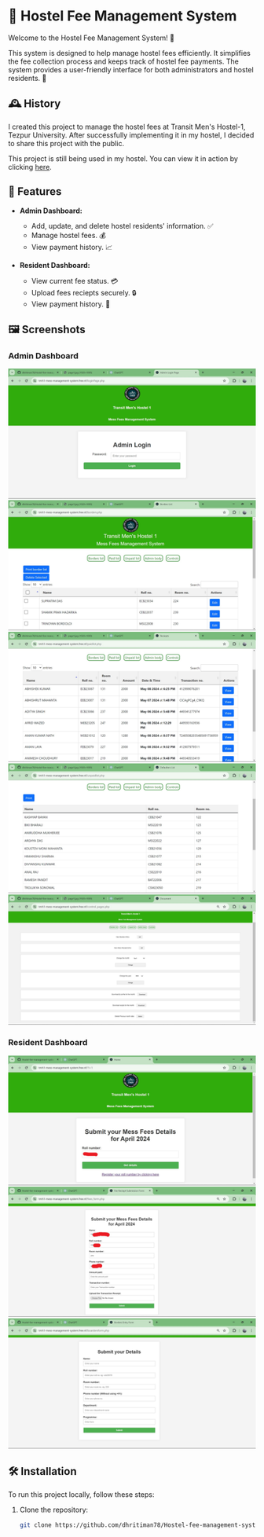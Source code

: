 # 🏫 Hostel Fee Management System

Welcome to the Hostel Fee Management System! 🌟

This system is designed to help manage hostel fees efficiently. It simplifies the fee collection process and keeps track of hostel fee payments. The system provides a user-friendly interface for both administrators and hostel residents. 💼

## 🕰️ History

I created this project to manage the hostel fees at Transit Men's Hostel-1, Tezpur University. After successfully implementing it in my hostel, I decided to share this project with the public. 

This project is still being used in my hostel. You can view it in action by clicking [here](https://tmh1-mess-management-system.free.nf/?i=1).

## 🚀 Features

- **Admin Dashboard:** 
  - Add, update, and delete hostel residents' information. ✅
  - Manage hostel fees. 💰
  - View payment history. 📈
  
- **Resident Dashboard:**
  - View current fee status. 💳
  - Upload fees reciepts securely. 🔒
  - View payment history. 📜

## 🖼️ Screenshots

### Admin Dashboard
![Admin Dashboard](assets/pics/login.jpg)
![Admin Dashboard](assets/pics/Borders.jpg)
![Admin Dashboard](assets/pics/paidlist.jpg)
![Admin Dashboard](assets/pics/defaulters.jpg)
![Admin Dashboard](assets/pics/controls.jpg)


### Resident Dashboard
![Resident Dashboard](assets/pics/homepage.jpg)
![Resident Dashboard](assets/pics/page1.jpg)
![Resident Dashboard](assets/pics/page2.jpg)


## 🛠️ Installation

To run this project locally, follow these steps:

1. Clone the repository:
   ```bash
   git clone https://github.com/dhritiman78/Hostel-fee-management-system.git
